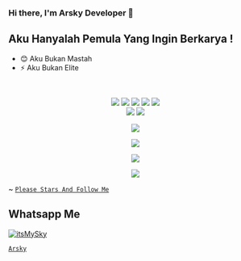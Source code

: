 ### Hi there, I'm Arsky Developer 👋



## Aku Hanyalah Pemula Yang Ingin Berkarya !
- 😊  Aku Bukan Mastah
- ⚡  Aku Bukan Elite

<br />

<p align="center">
  <img src="https://img.shields.io/badge/-JavaScript-black?style=flat-square&logo=javascript" />
  <img src="https://img.shields.io/badge/-Node.js-black?style=flat-square&logo=Node.js" />
  <img src="https://img.shields.io/badge/-HTML5-black?style=flat-square&logo=html5&logoColor=e34f26" />
  <img src="https://img.shields.io/badge/-Git-black?style=flat-square&logo=git" />
  <img src="https://img.shields.io/badge/-GitHub-black?style=flat-square&logo=github" /> <br>
  <img src="https://img.shields.io/badge/-Python-black?style=flat-square&logo=python" />
  <img src="https://img.shields.io/badge/-VS_Code-black?style=flat-square&logo=visual-studio-code" />
</p>

<p align="center">
  <a href="https://github.com/itsMeSky"><img src="https://github-readme-stats.vercel.app/api?username=itsMeSky&bg_color=30,e96443,904e95&title_color=fff&text_color=fff&icon_color=fff&hide_border=true&show_icons=true" /></a>
</p>

<p align="center">
  <a href="https://github.com/ryo-ma/github-profile-trophy"><img src="https://github-profile-trophy.vercel.app/?username=FDLBOT&theme=onedark" /></a>
</p>

<p align="center">
   <img src="https://github-readme-streak-stats.herokuapp.com/?user=itsMySky" />
</p>

<p align="center">
  <a href="=https://wa.me/62895619083555"><img src="https://img.shields.io/badge/WHATSAPP-Arsky_-3066993?style=for-the-badge&logo=whatsapp&logoColor=#2ECC71&link=https://wa.me/62895357313000" /></a>
  <a name=Fabil&label=VIEWS&style=flat-square&color=#2ECC71" />
 </p>

  ~ [`Please Stars And Follow Me`](https://github.com/itsMySky)


## Whatsapp Me
[![itsMySky](https://github.com/itsMySky.png?size=100)](https://github.com/itsMySky)

[`Arsky`](https://wa.me/6285945151961)
